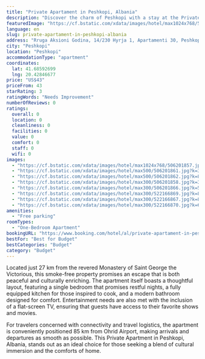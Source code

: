 ```yaml
---
title: "Private Apartament in Peshkopi, Albania"
description: "Discover the charm of Peshkopi with a stay at the Private Apartment, a serene retreat situated a mere 45 km from the historic Saint Jovan Bigorski Monastery."
featuredImage: "https://cf.bstatic.com/xdata/images/hotel/max1024x768/506201857.jpg?k=c96cb5d0e03000eaee05a611ec1de6ca6099a64c456c6bfce8d908425fb3f3bd&o=&hp=1"
language: en
slug: private-apartament-in-peshkopi-albania
address: "Rruga Aksioni Godina, 14/230 Hyrja 1, Apartamenti 30, Peshkopi, Albania"
city: "Peshkopi"
location: "Peshkopi"
accommodationType: "apartment"
coordinates:
  lat: 41.68592699
  lng: 20.42846677
price: "US$43"
priceFrom: 43
starRating: 3
ratingWords: "Needs Improvement"
numberOfReviews: 0
ratings:
  overall: 0
  location: 0
  cleanliness: 0
  facilities: 0
  value: 0
  comfort: 0
  staff: 0
  wifi: 0
images:
  - "https://cf.bstatic.com/xdata/images/hotel/max1024x768/506201857.jpg?k=c96cb5d0e03000eaee05a611ec1de6ca6099a64c456c6bfce8d908425fb3f3bd&o=&hp=1"
  - "https://cf.bstatic.com/xdata/images/hotel/max500/506201861.jpg?k=3de5d05e65974c92d9a31133ba82670dd545797e2c21887f5d616a64177b4278&o=&hp=1"
  - "https://cf.bstatic.com/xdata/images/hotel/max500/506201862.jpg?k=8e3842732e26edf375eb68ce6a4270ed7a6e0692b09163d99e754bf57a8ca225&o=&hp=1"
  - "https://cf.bstatic.com/xdata/images/hotel/max300/506201858.jpg?k=379acb654655337466ae458af50d3b2da331a50a2a433fa6c25e45316ad2ae14&o=&hp=1"
  - "https://cf.bstatic.com/xdata/images/hotel/max300/506201866.jpg?k=5710845ff4928b6dc1393ed6f60e7365ef1089dfba521d6c2ad22aae94751283&o=&hp=1"
  - "https://cf.bstatic.com/xdata/images/hotel/max300/522166869.jpg?k=8199c8ddd1222b746b6a53841d4a73379aaf87209ba753fc4ef1f52b0b5dadf6&o=&hp=1"
  - "https://cf.bstatic.com/xdata/images/hotel/max300/522166867.jpg?k=84b522f31ce266a7c28bb016c583496e6fa6f16755d3f6e706c60b1c8b85f295&o=&hp=1"
  - "https://cf.bstatic.com/xdata/images/hotel/max300/522166870.jpg?k=61ad11ac7b0ecac41a700c8ba06ce8cad3fa6ce9f8ed61566d15a3061b642b2b&o=&hp=1"
amenities:
  - "Free parking"
roomTypes:
  - "One-Bedroom Apartment"
bookingURL: "https://www.booking.com/hotel/al/private-apartament-in-peshkopi-albania.en-gb.html?aid=8035640"
bestFor: "Best for Budget"
bestCategories: "Budget"
category: "Budget"
---
```


Located just 27 km from the revered Monastery of Saint George the Victorious, this smoke-free property promises an escape that is both peaceful and culturally enriching. The apartment itself boasts a thoughtful layout, featuring a single bedroom that promises restful nights, a fully equipped kitchen for those inspired to cook, and a modern bathroom designed for comfort. Entertainment needs are also met with the inclusion of a flat-screen TV, ensuring that guests have access to their favorite shows and movies.

For travelers concerned with connectivity and travel logistics, the apartment is conveniently positioned 85 km from Ohrid Airport, making arrivals and departures as smooth as possible. This Private Apartment in Peshkopi, Albania, stands out as an ideal choice for those seeking a blend of cultural immersion and the comforts of home.